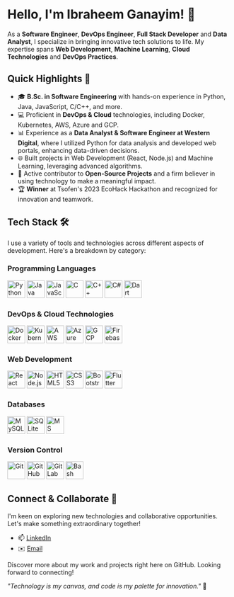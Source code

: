 # Hello, I'm Ibraheem Ganayim! 👋

As a **Software Engineer**, **DevOps Engineer**, **Full Stack Developer** and **Data Analyst**, I specialize in bringing innovative tech solutions to life. My expertise spans **Web Development**, **Machine Learning**, **Cloud Technologies** and **DevOps Practices**.

## Quick Highlights 🌟

- 🎓 **B.Sc. in Software Engineering** with hands-on experience in Python, Java, JavaScript, C/C++, and more.
- 💻 Proficient in **DevOps & Cloud** technologies, including Docker, Kubernetes, AWS, Azure and GCP.
- 📊 Experience as a **Data Analyst & Software Engineer at Western Digital**, where I utilized Python for data analysis and developed web portals, enhancing data-driven decisions.
- 🌐 Built projects in Web Development (React, Node.js) and Machine Learning, leveraging advanced algorithms.
- 🤝 Active contributor to **Open-Source Projects** and a firm believer in using technology to make a meaningful impact.
- 🏆 **Winner** at Tsofen's 2023 EcoHack Hackathon and recognized for innovation and teamwork.


## Tech Stack 🛠️

I use a variety of tools and technologies across different aspects of development. Here's a breakdown by category:

### Programming Languages

<p float="left">
  <img src="https://cdn.jsdelivr.net/gh/devicons/devicon/icons/python/python-original.svg" width="40" height="40" alt="Python" title="Python" />
  <img src="https://cdn.jsdelivr.net/gh/devicons/devicon/icons/java/java-original.svg" width="40" height="40" alt="Java" title="Java" />
  <img src="https://cdn.jsdelivr.net/gh/devicons/devicon/icons/javascript/javascript-original.svg" width="40" height="40" alt="JavaScript" title="JavaScript" />
  <img src="https://cdn.jsdelivr.net/gh/devicons/devicon/icons/c/c-original.svg" width="40" height="40" alt="C" title="C" />
  <img src="https://cdn.jsdelivr.net/gh/devicons/devicon/icons/cplusplus/cplusplus-original.svg" width="40" height="40" alt="C++" title="C++" />
  <img src="https://cdn.jsdelivr.net/gh/devicons/devicon/icons/csharp/csharp-original.svg" width="40" height="40" alt="C#" title="C#" />
  <img src="https://cdn.jsdelivr.net/gh/devicons/devicon/icons/dart/dart-original.svg" width="40" height="40" alt="Dart" title="Dart" />
</p>

### DevOps & Cloud Technologies

<p float="left">
  <img src="https://cdn.jsdelivr.net/gh/devicons/devicon/icons/docker/docker-original.svg" width="40" height="40" alt="Docker" title="Docker" />
  <img src="https://cdn.jsdelivr.net/gh/devicons/devicon/icons/kubernetes/kubernetes-plain.svg" width="40" height="40" alt="Kubernetes" title="Kubernetes" />
  <img src="https://cdn.jsdelivr.net/gh/devicons/devicon/icons/amazonwebservices/amazonwebservices-original-wordmark.svg" width="40" height="40" alt="AWS" title="AWS" />
  <img src="https://cdn.jsdelivr.net/gh/devicons/devicon/icons/azure/azure-original.svg" width="40" height="40" alt="Azure" title="Azure" />
  <img src="https://cdn.jsdelivr.net/gh/devicons/devicon/icons/googlecloud/googlecloud-original.svg" width="40" height="40" alt="GCP" title="GCP" />
  <img src="https://cdn.jsdelivr.net/gh/devicons/devicon/icons/firebase/firebase-plain.svg" width="40" height="40" alt="Firebase" title="Firebase" />
</p>

### Web Development

<p float="left">
  <img src="https://cdn.jsdelivr.net/gh/devicons/devicon/icons/react/react-original.svg" width="40" height="40" alt="React" title="React" />
  <img src="https://cdn.jsdelivr.net/gh/devicons/devicon/icons/nodejs/nodejs-original.svg" width="40" height="40" alt="Node.js" title="Node.js" />
  <img src="https://cdn.jsdelivr.net/gh/devicons/devicon/icons/html5/html5-original.svg" width="40" height="40" alt="HTML5" title="HTML5" />
  <img src="https://cdn.jsdelivr.net/gh/devicons/devicon/icons/css3/css3-original.svg" width="40" height="40" alt="CSS3" title="CSS3" />
  <img src="https://cdn.jsdelivr.net/gh/devicons/devicon/icons/bootstrap/bootstrap-plain.svg" width="40" height="40" alt="Bootstrap" title="Bootstrap" />
  <img src="https://cdn.jsdelivr.net/gh/devicons/devicon/icons/flutter/flutter-original.svg" width="40" height="40" alt="Flutter" title="Flutter" />
</p>

### Databases

<p float="left">
  <img src="https://cdn.jsdelivr.net/gh/devicons/devicon/icons/mysql/mysql-original.svg" width="40" height="40" alt="MySQL" title="MySQL" />
  <img src="https://cdn.jsdelivr.net/gh/devicons/devicon/icons/sqlite/sqlite-original.svg" width="40" height="40" alt="SQLite" title="SQLite" />
  <img src="https://cdn.jsdelivr.net/gh/devicons/devicon/icons/microsoftsqlserver/microsoftsqlserver-plain.svg" width="40" height="40" alt="MS SQL" title="MS SQL" />
</p>

### Version Control

<p float="left">
  <img src="https://cdn.jsdelivr.net/gh/devicons/devicon/icons/git/git-original.svg" width="40" height="40" alt="Git" title="Git" />
  <img src="https://cdn.jsdelivr.net/gh/devicons/devicon/icons/github/github-original.svg" width="40" height="40" alt="GitHub" title="GitHub" />
  <img src="https://cdn.jsdelivr.net/gh/devicons/devicon/icons/gitlab/gitlab-original.svg" width="40" height="40" alt="GitLab" title="GitLab" />
  <img src="https://cdn.jsdelivr.net/gh/devicons/devicon/icons/bash/bash-original.svg" width="40" height="40" alt="Bash" title="Bash" />
</p>




## Connect & Collaborate 🚀

I'm keen on exploring new technologies and collaborative opportunities. Let's make something extraordinary together!

- 📫 [LinkedIn](https://www.linkedin.com/in/ibraheemganayim/)
- ✉️ [Email](mailto:Ganayim.Ibraheem@gmail.com)

Discover more about my work and projects right here on GitHub. Looking forward to connecting!

*"Technology is my canvas, and code is my palette for innovation."* 🎨
